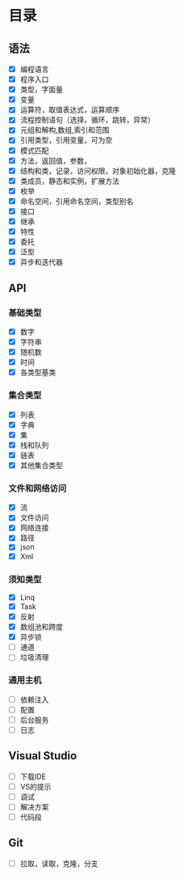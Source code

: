 # 目录

## 语法

- [x] 编程语言
- [x] 程序入口
- [x] 类型，字面量
- [x] 变量
- [x] 运算符，取值表达式，运算顺序
- [x] 流程控制语句（选择，循环，跳转，异常）
- [x] 元组和解构,数组,索引和范围
- [x] 引用类型，引用变量，可为空
- [x] 模式匹配
- [x] 方法，返回值，参数，
- [x] 结构和类，记录，访问权限，对象初始化器，克隆
- [x] 类成员，静态和实例，扩展方法 
- [x] 枚举
- [x] 命名空间，引用命名空间，类型别名
- [x] 接口
- [x] 继承
- [x] 特性
- [x] 委托
- [x] 泛型
- [x] 异步和迭代器

## API

### 基础类型 

- [x] 数字
- [x] 字符串
- [x] 随机数
- [x] 时间
- [x] 各类型基类

### 集合类型

- [x] 列表
- [x] 字典
- [x] 集
- [x] 栈和队列
- [x] 链表
- [x] 其他集合类型

### 文件和网络访问

- [x] 流
- [x] 文件访问
- [x] 网络连接
- [x] 路径
- [x] json
- [x] Xml

### 须知类型

- [x] Linq
- [x] Task
- [x] 反射
- [x] 数组池和跨度
- [x] 异步锁
- [ ] 通道
- [ ] 垃圾清理

### 通用主机

- [ ] 依赖注入
- [ ] 配置
- [ ] 后台服务
- [ ] 日志

## Visual Studio

- [ ] 下载IDE
- [ ] VS的提示
- [ ] 调试
- [ ] 解决方案
- [ ] 代码段

## Git

- [ ] 拉取，读取，克隆，分支 

 